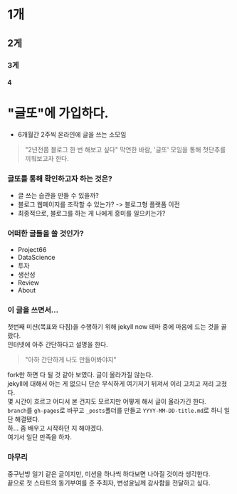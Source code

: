# 1개
## 2게
### 3게
#### 4

# "글또"에 가입하다.

- 6개월간 2주씩 온라인에 글을 쓰는 소모임

> "2년전쯤 블로그 한 번 해보고 싶다" 막연한 바람, '글또' 모임을 통해 첫단추를 끼워보고자 한다.

### 글또를 통해 확인하고자 하는 것은?
- 글 쓰는 습관을 만들 수 있을까?
- 블로그 웹페이지를 조작할 수 있는가? -> 블로그형 플랫폼 이전
- 최종적으로, 블로그를 하는 게 나에게 흥미를 일으키는가?

### 어떠한 글들을 쓸 것인가?
- Project66
- DataScience
- 투자
- 생산성
- Review
- About

### 이 글을 쓰면서...
첫번째 미션(목표와 다짐)을 수행하기 위해 jekyll now 테마 중에 마음에 드는 것을 골랐다.  
인터넷에 아주 간단하다고 설명을 한다. 
> "아하 간단하게 나도 만들어봐야지"

fork만 하면 다 될 것 같아 보였다. 글이 올라가질 않는다.  
jekyll에 대해서 아는 게 없으니 단순 무식하게 여기저기 뒤져서 이리 고치고 저리 고쳤다.  
몇 시간이 흐르고 어디서 본 건지도 모르지만 어떻게 해서 글이 올라가긴 한다.  
`branch`를 `gh-pages`로 바꾸고 `_posts`폴더를 만들고 `YYYY-MM-DD-title.md`로 하니 일단 해결됐다.  
하... 좀 배우고 시작하던 지 해야겠다.   
여기서 일단 만족을 하자.  

### 마무리
중구난방 일기 같은 글이지만, 미션을 하나씩 하다보면 나아질 것이라 생각한다.  
끝으로 첫 스타트의 동기부여를 준 주최자, 변성윤님께 감사함을 전달하고 싶다.



